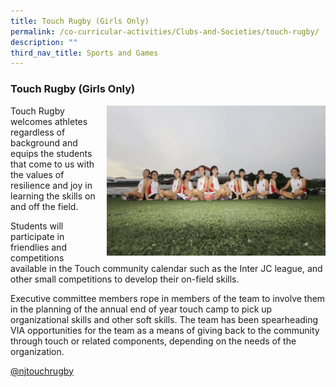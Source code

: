 ```yaml
---
title: Touch Rugby (Girls Only)
permalink: /co-curricular-activities/Clubs-and-Societies/touch-rugby/
description: ""
third_nav_title: Sports and Games
---
```

### Touch Rugby (Girls Only)

<img src="/images/rugby1.png" style="width:350px;height:240px;margin-left:15px;" align="right"> Touch Rugby welcomes athletes regardless of background and equips the students that come to us with the values of resilience and joy in learning the skills on and off the field.

Students will participate in friendlies and competitions available in the Touch community calendar such as the Inter JC league, and other small competitions to develop their on-field skills.

Executive committee members rope in members of the team to involve them in the planning of the annual end of year touch camp to pick up organizational skills and other soft skills. The team has been spearheading VIA opportunities for the team as a means of giving back to the community through touch or related components, depending on the needs of the organization.

[@njtouchrugby](https://www.instagram.com/njtouchrugby/)